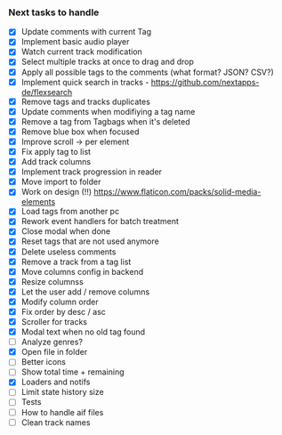 ### Next tasks to handle

- [x] Update comments with current Tag
- [x] Implement basic audio player
- [x] Watch current track modification
- [x] Select multiple tracks at once to drag and drop
- [x] Apply all possible tags to the comments (what format? JSON? CSV?)
- [x] Implement quick search in tracks - https://github.com/nextapps-de/flexsearch
- [x] Remove tags and tracks duplicates
- [x] Update comments when modifiying a tag name
- [x] Remove a tag from Tagbags when it's deleted
- [x] Remove blue box when focused
- [x] Improve scroll -> per element
- [x] Fix apply tag to list
- [x] Add track columns
- [x] Implement track progression in reader
- [x] Move import to folder
- [x] Work on design (!!) https://www.flaticon.com/packs/solid-media-elements
- [x] Load tags from another pc
- [x] Rework event handlers for batch treatment
- [x] Close modal when done
- [x] Reset tags that are not used anymore
- [x] Delete useless comments
- [x] Remove a track from a tag list
- [x] Move columns config in backend
- [x] Resize columnss
- [x] Let the user add / remove columns
- [x] Modify column order
- [x] Fix order by desc / asc
- [x] Scroller for tracks
- [x] Modal text when no old tag found
- [ ] Analyze genres?
- [x] Open file in folder
- [ ] Better icons
- [ ] Show total time + remaining
- [x] Loaders and notifs
- [ ] Limit state history size
- [ ] Tests
- [ ] How to handle aif files
- [ ] Clean track names
